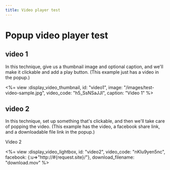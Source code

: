 ```yaml
---
title: Video player test
---
```


# Popup video player test

## video 1

In this technique, give us a thumbnail image and optional caption, and we'll make it clickable and add a play button.  (This example just has a video in the popup.)

<%= view :display_video_thumbnail, id: "video1", image: "/images/test-video-sample.jpg", video_code: "h5_SsNSaJJI", caption: "Video 1" %>


## video 2

In this technique, set up something that's clickable, and then we'll take care of popping the video.  (This example has the video, a facebook share link, and a downloadable file link in the popup.)

<span onclick="return showVideo_video2()" style="cursor:pointer" class="video_caption_link">
  Video 2
</span>

<%= view :display_video_lightbox, id: "video2", video_code: "nKIu9yen5nc", facebook: {:u=>"http://#{request.site}/"}, download_filename: "download.mov" %>
